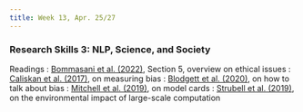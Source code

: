 ```yaml
---
title: Week 13, Apr. 25/27
---
```



### Research Skills 3: NLP, Science, and Society

Readings
: [Bommasani et al. (2022)](https://arxiv.org/abs/2108.07258), Section 5, overview on ethical issues
: [Caliskan et al. (2017)](https://www.science.org/doi/10.1126/science.aal4230), on measuring bias 
: [Blodgett et al. (2020)](https://aclanthology.org/2020.acl-main.485/), on how to talk about bias
: [Mitchell et al. (2019)](https://dl.acm.org/doi/10.1145/3287560.3287596), on model cards
: [Strubell et al. (2019)](https://aclanthology.org/P19-1355/), on the environmental impact of large-scale computation
